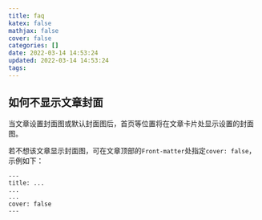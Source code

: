 ```yaml
---
title: faq
katex: false
mathjax: false
cover: false
categories: []
date: 2022-03-14 14:53:24
updated: 2022-03-14 14:53:24
tags:
---
```

## 如何不显示文章封面

当文章设置封面图或默认封面图后，首页等位置将在文章卡片处显示设置的封面图。

若不想该文章显示封面图，可在文章顶部的`Front-matter`处指定`cover: false`，示例如下：

```plain
---
title: ...
...
...
cover: false
---
```
